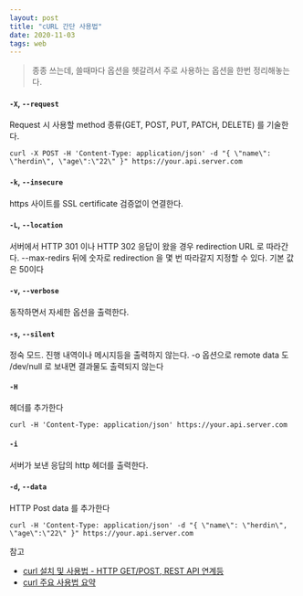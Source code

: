 ```yaml
---
layout: post
title: "cURL 간단 사용법"
date: 2020-11-03
tags: web
---
```


> 종종 쓰는데, 쓸때마다 옵션을 헷갈려서 주로 사용하는 옵션을 한번 정리해놓는다.

#### `-X`, `--request`
Request 시 사용할 method 종류(GET, POST, PUT, PATCH, DELETE) 를 기술한다.
``` shell
curl -X POST -H 'Content-Type: application/json' -d "{ \"name\": \"herdin\", \"age\":\"22\" }" https://your.api.server.com
```

#### `-k`, `--insecure`
https 사이트를 SSL certificate 검증없이 연결한다.

#### `-L`, `--location`
서버에서 HTTP 301 이나 HTTP 302 응답이 왔을 경우 redirection URL 로 따라간다.
--max-redirs 뒤에 숫자로 redirection 을 몇 번 따라갈지 지정할 수 있다. 기본 값은 50이다

#### `-v`, `--verbose`
동작하면서 자세한 옵션을 출력한다.

#### `-s`, `--silent`
정숙 모드. 진행 내역이나 메시지등을 출력하지 않는다. -o 옵션으로 remote data 도 /dev/null 로 보내면 결과물도 출력되지 않는다

#### `-H`
헤더를 추가한다
``` shell
curl -H 'Content-Type: application/json' https://your.api.server.com
```

#### `-i`
서버가 보낸 응답의 http 헤더를 출력한다.

#### `-d`, `--data`
HTTP Post data 를 추가한다
``` shell
curl -H 'Content-Type: application/json' -d "{ \"name\": \"herdin\", \"age\":\"22\" }" https://your.api.server.com
```



참고
- [curl 설치 및 사용법 - HTTP GET/POST, REST API 연계등](https://www.lesstif.com/software-architect/curl-http-get-post-rest-api-14745703.html)
- [curl 주요 사용법 요약](https://www.lesstif.com/software-architect/curl-91947158.html)
